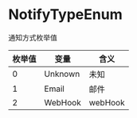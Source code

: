 # NotifyTypeEnum

通知方式枚举值

| 枚举值 | 变量 | 含义 |
| - | - | - |
|  0 | Unknown | 未知 |
|  1 | Email | 邮件 |
|  2 | WebHook | webHook |
